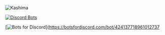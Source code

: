 ![Kashima](https://preview.ibb.co/gCHNzH/Kashima_Kantai_Collection_full_1974001.jpg")

[![Discord Bots](https://discordbots.org/api/widget/424137718961012737.svg)](https://discordbots.org/bot/424137718961012737)

[![Bots for Discord](https://botsfordiscord.com/api/v1/bots/424137718961012737/embed?type=.svg)](https://botsfordiscord.com/bot/424137718961012737
